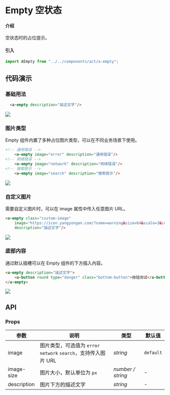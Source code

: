 
# Empty 空状态

#### 介绍

空状态时的占位提示。

#### 引入

```js
import AEmpty from "../../components/act/a-empty";
```

## 代码演示

### 基础用法

```html
  <a-empty description="描述文字"/>
```

![](https://i.loli.net/2021/02/25/3K6JDIw7PB8Akvu.png)

### 图片类型

Empty 组件内置了多种占位图片类型，可以在不同业务场景下使用。

```html
<!-- 通用错误 -->
    <a-empty image="error" description="通用错误"/>
<!-- 网络错误 -->
    <a-empty image="network" description="网络错误"/>
<!-- 搜索提示 -->
    <a-empty image="search" description="搜索提示"/>
```

![](https://i.loli.net/2021/02/25/cV7apnWADFCoBNd.png)

### 自定义图片

需要自定义图片时，可以在 image 属性中传入任意图片 URL。

```html
<a-empty class="custom-image"
    image="https://icon.yangyongan.com/?name=warning&size=64&scale=2&color=_ddd"
    description="描述文字"/>
```

![](https://i.loli.net/2021/02/25/8fJTcIuNmB1QVxk.png)

### 底部内容

通过默认插槽可以在 Empty 组件的下方插入内容。

```html
<a-empty description="描述文字">
    <a-button round type="danger" class="bottom-button">按钮测试</a-button>
</a-empty>
```

![](https://i.loli.net/2021/02/25/EmoaektOl2pNFsA.png)

## API

### Props

| 参数 | 说明 | 类型 | 默认值 |
| --- | --- | --- | --- |
| image | 图片类型，可选值为 `error` `network` `search`，支持传入图片 URL | _string_ | `default` |
| image-size | 图片大小，默认单位为 `px` | _number / string_ | - |
| description | 图片下方的描述文字 | _string_ | - |
